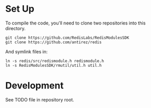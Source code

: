 # Set Up

To compile the code, you'll need to clone two repositories into this directory.

    git clone https://github.com/RedisLabs/RedisModulesSDK
    git clone https://github.com/antirez/redis
    
And symlink files in:

    ln -s redis/src/redismodule.h redismodule.h
    ln -s RedisModulesSDK/rmutil/util.h util.h

# Development

See TODO file in repository root.
